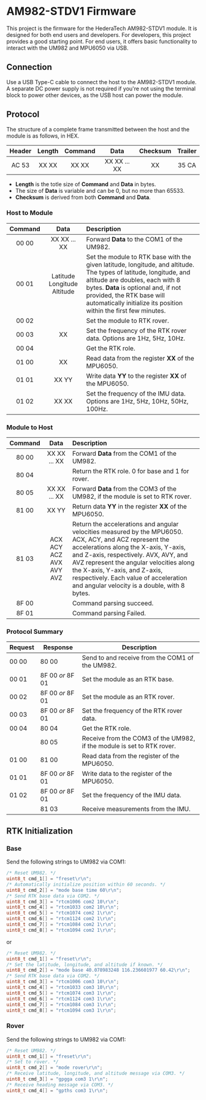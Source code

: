 # AM982-STDV1 Firmware

This project is the firmware for the HederaTech AM982-STDV1 module. It is designed for both end users and developers. For developers, this project provides a good starting point. For end users, it offers basic functionality to interact with the UM982 and MPU6050 via USB.

## Connection

Use a USB Type-C cable to connect the host to the AM982-STDV1 module. A separate DC power supply is not required if you're not using the terminal block to power other devices, as the USB host can power the module.

## Protocol

The structure of a complete frame transmitted between the host and the module is as follows, in HEX.

|Header|Length|Command|Data|Checksum|Trailer|
|:---:|:---:|:---:|:---:|:---:|:---:|
|AC 53|XX XX|XX XX|XX XX ... XX|XX|35 CA|

* **Length** is the totle size of **Command** and **Data** in bytes.
* The size of **Data** is variable and can be 0, but no more than 65533.
* **Checksum** is derived from both **Command** and **Data**.

### Host to Module

|Command|Data|Description|
|:---:|:---:|:---|
|00 00|XX XX ... XX|Forward **Data** to the COM1 of the UM982.|
|00 01|Latitude Longitude Altitude|Set the module to RTK base with the given latitude, longitude, and altitude. The types of latitude, longitude, and altitude are doubles, each with 8 bytes. **Data** is optional and, if not provided, the RTK base will automatically initialize its position within the first few minutes.|
|00 02||Set the module to RTK rover.|
|00 03|XX|Set the frequency of the RTK rover data. Options are 1Hz, 5Hz, 10Hz.|
|00 04||Get the RTK role.|
|01 00|XX|Read data from the register **XX** of the MPU6050.|
|01 01|XX YY|Write data **YY** to the register **XX** of the MPU6050.|
|01 02|XX XX|Set the frequency of the IMU data. Options are 1Hz, 5Hz, 10Hz, 50Hz, 100Hz.|

### Module to Host

|Command|Data|Description|
|:---:|:---:|:---|
|80 00|XX XX ... XX|Forward **Data** from the COM1 of the UM982.|
|80 04||Return the RTK role. 0 for base and 1 for rover.|
|80 05|XX XX ... XX|Forward **Data** from the COM3 of the UM982, if the module is set to RTK rover.|
|81 00|XX YY|Return data **YY** in the register **XX** of the MPU6050.|
|81 03|ACX ACY ACZ AVX AVY AVZ|Return the accelerations and angular velocities measured by the MPU6050. ACX, ACY, and ACZ represent the accelerations along the X-axis, Y-axis, and Z-axis, respectively. AVX, AVY, and AVZ represent the angular velocities along the X-axis, Y-axis, and Z-axis, respectively. Each value of acceleration and angular velocity is a double, with 8 bytes.|
|8F 00||Command parsing succeed.|
|8F 01||Command parsing Failed.|

### Protocol Summary

|Request|Response|Description|
|---|---|---|
|00 00|80 00|Send to and receive from the COM1 of the UM982.|
|00 01|8F 00 *or* 8F 01|Set the module as an RTK base.|
|00 02|8F 00 *or* 8F 01|Set the module as an RTK rover.|
|00 03|8F 00 *or* 8F 01|Set the frequency of the RTK rover data.|
|00 04|80 04|Get the RTK role.|
||80 05|Receive from the COM3 of the UM982, if the module is set to RTK rover.|
|01 00|81 00|Read data from the register of the MPU6050.|
|01 01|8F 00 *or* 8F 01|Write data to the register of the MPU6050.|
|01 02|8F 00 *or* 8F 01|Set the frequency of the IMU data.|
||81 03|Receive measurements from the IMU.|

## RTK Initialization

### Base

Send the following strings to UM982 via COM1:

```c
/* Reset UM982. */
uint8_t cmd_1[] = "freset\r\n";
/* Automatically initialize position within 60 seconds. */
uint8_t cmd_2[] = "mode base time 60\r\n";
/* Send RTK base data via COM2. */
uint8_t cmd_3[] = "rtcm1006 com2 10\r\n";
uint8_t cmd_4[] = "rtcm1033 com2 10\r\n";
uint8_t cmd_5[] = "rtcm1074 com2 1\r\n";
uint8_t cmd_6[] = "rtcm1124 com2 1\r\n";
uint8_t cmd_7[] = "rtcm1084 com2 1\r\n";
uint8_t cmd_8[] = "rtcm1094 com2 1\r\n";
```

or

```c
/* Reset UM982. */
uint8_t cmd_1[] = "freset\r\n";
/* Set the latitude, longitude, and altitude if known. */
uint8_t cmd_2[] = "mode base 40.078983248 116.236601977 60.42\r\n";
/* Send RTK base data via COM2. */
uint8_t cmd_3[] = "rtcm1006 com3 10\r\n";
uint8_t cmd_4[] = "rtcm1033 com3 10\r\n";
uint8_t cmd_5[] = "rtcm1074 com3 1\r\n";
uint8_t cmd_6[] = "rtcm1124 com3 1\r\n";
uint8_t cmd_7[] = "rtcm1084 com3 1\r\n";
uint8_t cmd_8[] = "rtcm1094 com3 1\r\n";
```

### Rover

Send the following strings to UM982 via COM1:

```c
/* Reset UM982. */
uint8_t cmd_1[] = "freset\r\n";
/* Set to rover. */
uint8_t cmd_2[] = "mode rover\r\n";
/* Receive latitude, longitude, and altitude message via COM3. */
uint8_t cmd_3[] = "gpgga com3 1\r\n";
/* Receive heading message via COM3. */
uint8_t cmd_4[] = "gpths com3 1\r\n";
```